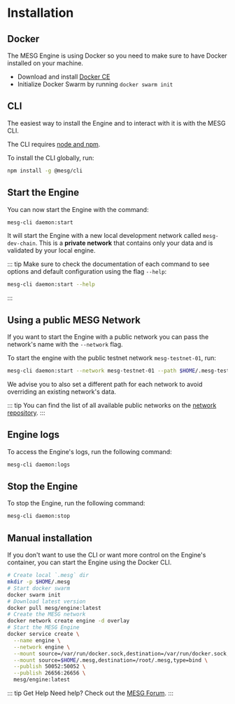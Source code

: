 # Installation

## Docker

The MESG Engine is using Docker so you need to make sure to have Docker installed on your machine.

- Download and install [Docker CE](https://www.docker.com/community-edition)
- Initialize Docker Swarm by running `docker swarm init`

## CLI

The easiest way to install the Engine and to interact with it is with the MESG CLI.

The CLI requires [node and npm](https://nodejs.org).

To install the CLI globally, run:
```bash
npm install -g @mesg/cli
```

## Start the Engine

You can now start the Engine with the command:
```bash
mesg-cli daemon:start
```

It will start the Engine with a new local development network called `mesg-dev-chain`.
This is a **private network** that contains only your data and is validated by your local engine.

::: tip
Make sure to check the documentation of each command to see options and default configuration using the flag `--help`:
```bash
mesg-cli daemon:start --help
```
:::

## Using a public MESG Network

If you want to start the Engine with a public network you can pass the network's name with the `--network` flag.

To start the engine with the public testnet network `mesg-testnet-01`, run:
```bash
mesg-cli daemon:start --network mesg-testnet-01 --path $HOME/.mesg-testnet-01
```

We advise you to also set a different path for each network to avoid overriding an existing network's data.

::: tip
You can find the list of all available public networks on the [network repository](https://github.com/mesg-foundation/networks).
:::

## Engine logs

To access the Engine's logs, run the following command:
```bash
mesg-cli daemon:logs
```

## Stop the Engine

To stop the Engine, run the following command:
```bash
mesg-cli daemon:stop
```

## Manual installation

If you don't want to use the CLI or want more control on the Engine's container, you can start the Engine using the Docker CLI.

```bash
# Create local `.mesg` dir
mkdir -p $HOME/.mesg
# Start docker swarm
docker swarm init
# Download latest version
docker pull mesg/engine:latest
# Create the MESG network
docker network create engine -d overlay
# Start the MESG Engine
docker service create \
  --name engine \
  --network engine \
  --mount source=/var/run/docker.sock,destination=/var/run/docker.sock,type=bind \
  --mount source=$HOME/.mesg,destination=/root/.mesg,type=bind \
  --publish 50052:50052 \
  --publish 26656:26656 \
  mesg/engine:latest
```

::: tip Get Help
Need help? Check out the <a href="https://forum.mesg.com" target="_blank">MESG Forum</a>.
:::
